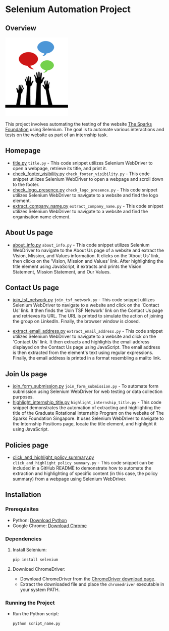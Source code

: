 # Selenium Automation Project

## Overview

![Project Logo](logo_small.png)

This project involves automating the testing of the website [The Sparks Foundation](https://www.thesparksfoundationsingapore.org/) using Selenium. The goal is to automate various interactions and tests on the website as part of an internship task.


## Homepage
-  [title.py](title.py) `title.py` - This code snippet utilizes Selenium WebDriver to open a webpage, retrieve its title, and print it.
-  [check_footer_visibility.py](check_footer_visibility.py) `check_footer_visibility.py` - This code snippet utilizes Selenium WebDriver to open a webpage and scroll down to the footer. 
-  [check_logo_presence.py](check_logo_presence.py) `check_logo_presence.py` - This code snippet utilizes Selenium WebDriver to navigate to a website and find the logo element. 
-  [extract_company_name.py](extract_company_name.py) `extract_company_name.py` - This code snippet utilizes Selenium WebDriver to navigate to a website and find the organisation name element.


## About Us page
-  [about_info.py](about_info.py) `about_info.py` - This code snippet utilizes Selenium WebDriver to navigate to the About Us page of a website and extract the Vision, Mission, and Values information. It clicks on the 'About Us' link, then clicks on the 'Vision, Mission and Values' link. After highlighting the title element using JavaScript, it extracts and prints the Vision Statement, Mission Statement, and Our Values.


## Contact Us page
-  [join_tsf_network.py](join_tsf_network.py) `join_tsf_network.py` - This code snippet utilizes Selenium WebDriver to navigate to a website and click on the 'Contact Us' link. It then finds the 'Join TSF Network' link on the Contact Us page and retrieves its URL. The URL is printed to simulate the action of joining the group on LinkedIn. Finally, the browser window is closed.

-  [extract_email_address.py](extract_email_address.py) `extract_email_address.py` - This code snippet utilizes Selenium WebDriver to navigate to a website and click on the 'Contact Us' link. It then extracts and highlights the email address displayed on the Contact Us page using JavaScript. The email address is then extracted from the element's text using regular expressions. Finally, the email address is printed in a format resembling a mailto link.


## Join Us page
-  [join_form_submission.py](join_form_submission.py) `join_form_submission.py` - To automate form submission using Selenium WebDriver for web testing or data collection purposes.
-  [highlight_internship_title.py](highlight_internship_title.py) `highlight_internship_title.py` - This code snippet demonstrates the automation of extracting and highlighting the title of the Graduate Rotational Internship Program on the website of The Sparks Foundation Singapore. It uses Selenium WebDriver to navigate to the Internship Positions page, locate the title element, and highlight it using JavaScript.


## Policies page
- [click_and_highlight_policy_summary.py](click_and_highlight_policy_summary.py) `click_and_highlight_policy_summary.py` - This code snippet can be included in a GitHub README to demonstrate how to automate the extraction and highlighting of specific content (in this case, the policy summary) from a webpage using Selenium WebDriver.


## Installation

### Prerequisites
- Python: [Download Python](https://www.python.org/downloads/)
- Google Chrome: [Download Chrome](https://www.google.com/chrome/)

### Dependencies
1. Install Selenium:
    ```
    pip install selenium
    ```

2. Download ChromeDriver:
    - Download ChromeDriver from the [ChromeDriver download page](https://chromedriver.chromium.org/downloads).
    - Extract the downloaded file and place the `chromedriver` executable in your system PATH.

### Running the Project

- Run the Python script:
    ```
    python script_name.py
    ```

